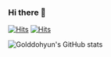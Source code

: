 ### Hi there 👋

[![Hits](https://hits.seeyoufarm.com/api/count/incr/badge.svg?url=https%3A%2F%2Fgithub.com%2Fgolddohyun&count_bg=%23E899DD&title_bg=%2375A9D6&icon=&icon_color=%23F6C3F6&title=hits&edge_flat=false)](https://hits.seeyoufarm.com)  [![Hits](https://hits.seeyoufarm.com/api/count/incr/badge.svg?url=https%3A%2F%2Fgithub.com%2Fgolddohyun&count_bg=%23E899DD&title_bg=%2375A9D6&icon=linkedin&icon_color=%23F6C3F6&title=hits&edge_flat=false)](https://hits.seeyoufarm.com)


![Golddohyun's GitHub stats](https://github-readme-stats.vercel.app/api?username=golddohyun&show_icons=true&theme=tokyonight)





<!--
**golddohyun/golddohyun** is a ✨ _special_ ✨ repository because its `README.md` (this file) appears on your GitHub profile.

Here are some ideas to get you started:

- 🔭 I’m currently working on ...
- 🌱 I’m currently learning ...
- 👯 I’m looking to collaborate on ...
- 🤔 I’m looking for help with ...
- 💬 Ask me about ...
- 📫 How to reach me: ...
- 😄 Pronouns: ...
- ⚡ Fun fact: ...
-->
